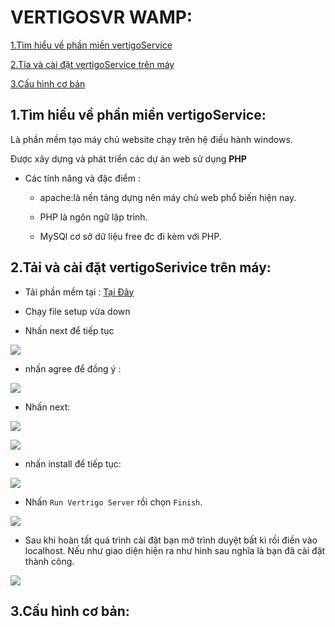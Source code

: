 # VERTIGOSVR WAMP:

[1.Tìm hiểu về phần miền vertigoService](#1)

[2.Tỉa và cài đặt vertigoService trên máy](#2)

[3.Cấu hình cơ bản](#3)

<a name="1"></a>
## 1.Tìm hiểu về phần miền vertigoService:

Là phần mềm tạo máy chủ website chạy trên hệ điều hành windows.

Được xây dựng và phát triển các dự án web sử dụng **PHP**

- Các tính năng và đặc điểm : 

  + apache:là nền tảng dựng nên máy chủ web phổ biến hiện nay.
  
  + PHP là ngôn ngữ lập trình.
  
  + MySQl cơ sở dữ liệu free đc đi kèm với PHP.

<a name="2"></a>
## 2.Tải và cài đặt vertigoSerivice trên máy:

- Tải phần mềm tại : [Tại Đây](http://vertrigo.sourceforge.net/)

- Chạy file setup vừa down

- Nhấn next để tiếp tục 

![](https://hocthietkeweb.net.vn/wp-content/uploads/2016/04/cao-dat-vertrigo-server-buoc-1.png)</img>

- nhấn agree để đồng ý : 

![](https://hocthietkeweb.net.vn/wp-content/uploads/2016/04/cao-dat-vertrigo-server-buoc-2.png)</img>

- Nhấn next:

![](https://hocthietkeweb.net.vn/wp-content/uploads/2016/04/cao-dat-vertrigo-server-buoc-3.png)</img>

![](https://hocthietkeweb.net.vn/wp-content/uploads/2016/04/cao-dat-vertrigo-server-buoc-4.png)</img>

- nhấn install để tiếp tục: 

![](https://hocthietkeweb.net.vn/wp-content/uploads/2016/04/cao-dat-vertrigo-server-buoc-5.png)</img>

- Nhấn `Run Vertrigo Server` rồi chọn `Finish`.

![](https://hocthietkeweb.net.vn/wp-content/uploads/2016/04/cao-dat-vertrigo-server-buoc-6.png)</img>

- Sau khi hoàn tất quá trình cài đặt bạn mở trình duyệt bất kì rồi điền vào localhost. Nếu như giao diện hiện ra như hình sau nghĩa là bạn đã cài đặt thành công.

![](https://hocthietkeweb.net.vn/wp-content/uploads/2016/04/cao-dat-vertrigo-server-buoc-7.png)</img>

<a name="3"></a>
## 3.Cấu hình cơ bản:


